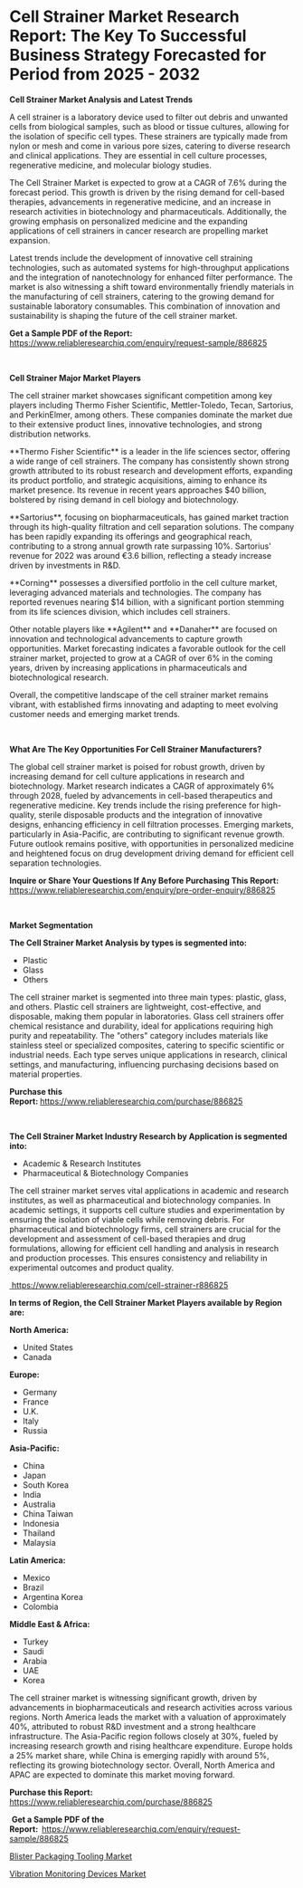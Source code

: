<p><h1>Cell Strainer Market Research Report: The Key To Successful Business Strategy Forecasted for Period from 2025 - 2032</h1></p><p><strong>Cell Strainer Market Analysis and Latest Trends</strong></p>
<p><p>A cell strainer is a laboratory device used to filter out debris and unwanted cells from biological samples, such as blood or tissue cultures, allowing for the isolation of specific cell types. These strainers are typically made from nylon or mesh and come in various pore sizes, catering to diverse research and clinical applications. They are essential in cell culture processes, regenerative medicine, and molecular biology studies.</p><p>The Cell Strainer Market is expected to grow at a CAGR of 7.6% during the forecast period. This growth is driven by the rising demand for cell-based therapies, advancements in regenerative medicine, and an increase in research activities in biotechnology and pharmaceuticals. Additionally, the growing emphasis on personalized medicine and the expanding applications of cell strainers in cancer research are propelling market expansion.</p><p>Latest trends include the development of innovative cell straining technologies, such as automated systems for high-throughput applications and the integration of nanotechnology for enhanced filter performance. The market is also witnessing a shift toward environmentally friendly materials in the manufacturing of cell strainers, catering to the growing demand for sustainable laboratory consumables. This combination of innovation and sustainability is shaping the future of the cell strainer market.</p></p>
<p><strong>Get a Sample PDF of the Report:&nbsp;</strong> <a href="https://www.reliableresearchiq.com/enquiry/request-sample/886825?utm_campaign=1876&utm_medium=2&utm_source=Github&utm_content=ia&utm_term=17022025&utm_id=cell-strainer">https://www.reliableresearchiq.com/enquiry/request-sample/886825</a></p>
<p>&nbsp;</p>
<p><strong>Cell Strainer Major Market Players</strong></p>
<p><p>The cell strainer market showcases significant competition among key players including Thermo Fisher Scientific, Mettler-Toledo, Tecan, Sartorius, and PerkinElmer, among others. These companies dominate the market due to their extensive product lines, innovative technologies, and strong distribution networks.</p><p>**Thermo Fisher Scientific** is a leader in the life sciences sector, offering a wide range of cell strainers. The company has consistently shown strong growth attributed to its robust research and development efforts, expanding its product portfolio, and strategic acquisitions, aiming to enhance its market presence. Its revenue in recent years approaches $40 billion, bolstered by rising demand in cell biology and biotechnology.</p><p>**Sartorius**, focusing on biopharmaceuticals, has gained market traction through its high-quality filtration and cell separation solutions. The company has been rapidly expanding its offerings and geographical reach, contributing to a strong annual growth rate surpassing 10%. Sartorius' revenue for 2022 was around €3.6 billion, reflecting a steady increase driven by investments in R&D.</p><p>**Corning** possesses a diversified portfolio in the cell culture market, leveraging advanced materials and technologies. The company has reported revenues nearing $14 billion, with a significant portion stemming from its life sciences division, which includes cell strainers.</p><p>Other notable players like **Agilent** and **Danaher** are focused on innovation and technological advancements to capture growth opportunities. Market forecasting indicates a favorable outlook for the cell strainer market, projected to grow at a CAGR of over 6% in the coming years, driven by increasing applications in pharmaceuticals and biotechnological research.</p><p>Overall, the competitive landscape of the cell strainer market remains vibrant, with established firms innovating and adapting to meet evolving customer needs and emerging market trends.</p></p>
<p>&nbsp;</p>
<p><strong>What Are The Key Opportunities For Cell Strainer Manufacturers?</strong></p>
<p><p>The global cell strainer market is poised for robust growth, driven by increasing demand for cell culture applications in research and biotechnology. Market research indicates a CAGR of approximately 6% through 2028, fueled by advancements in cell-based therapeutics and regenerative medicine. Key trends include the rising preference for high-quality, sterile disposable products and the integration of innovative designs, enhancing efficiency in cell filtration processes. Emerging markets, particularly in Asia-Pacific, are contributing to significant revenue growth. Future outlook remains positive, with opportunities in personalized medicine and heightened focus on drug development driving demand for efficient cell separation technologies.</p></p>
<p><strong>Inquire or Share Your Questions If Any Before Purchasing This Report:</strong> <a href="https://www.reliableresearchiq.com/enquiry/pre-order-enquiry/886825?utm_campaign=1876&utm_medium=2&utm_source=Github&utm_content=ia&utm_term=17022025&utm_id=cell-strainer">https://www.reliableresearchiq.com/enquiry/pre-order-enquiry/886825</a></p>
<p>&nbsp;</p>
<p><strong>Market Segmentation</strong></p>
<p><strong>The Cell Strainer Market Analysis by types is segmented into:</strong></p>
<p><ul><li>Plastic</li><li>Glass</li><li>Others</li></ul></p>
<p><p>The cell strainer market is segmented into three main types: plastic, glass, and others. Plastic cell strainers are lightweight, cost-effective, and disposable, making them popular in laboratories. Glass cell strainers offer chemical resistance and durability, ideal for applications requiring high purity and repeatability. The "others" category includes materials like stainless steel or specialized composites, catering to specific scientific or industrial needs. Each type serves unique applications in research, clinical settings, and manufacturing, influencing purchasing decisions based on material properties.</p></p>
<p><strong>Purchase this Report:&nbsp;</strong><a href="https://www.reliableresearchiq.com/purchase/886825?utm_campaign=1876&utm_medium=2&utm_source=Github&utm_content=ia&utm_term=17022025&utm_id=cell-strainer">https://www.reliableresearchiq.com/purchase/886825</a></p>
<p>&nbsp;</p>
<p><strong>The Cell Strainer Market Industry Research by Application is segmented into:</strong></p>
<p><ul><li>Academic & Research Institutes</li><li>Pharmaceutical & Biotechnology Companies</li></ul></p>
<p><p>The cell strainer market serves vital applications in academic and research institutes, as well as pharmaceutical and biotechnology companies. In academic settings, it supports cell culture studies and experimentation by ensuring the isolation of viable cells while removing debris. For pharmaceutical and biotechnology firms, cell strainers are crucial for the development and assessment of cell-based therapies and drug formulations, allowing for efficient cell handling and analysis in research and production processes. This ensures consistency and reliability in experimental outcomes and product quality.</p></p>
<p><a href="https://www.reliableresearchiq.com/cell-strainer-r886825?utm_campaign=1876&utm_medium=2&utm_source=Github&utm_content=ia&utm_term=17022025&utm_id=cell-strainer">&nbsp;https://www.reliableresearchiq.com/cell-strainer-r886825</a></p>
<p><strong>In terms of Region, the Cell Strainer Market Players available by Region are:</strong></p>
<p>
    <p> <strong> North America: </strong>
        <ul>
            <li>United States</li>
            <li>Canada</li>
        </ul>
        </p> 
    <p> <strong> Europe: </strong>
        <ul>
            <li>Germany</li>
            <li>France</li>
            <li>U.K.</li>
            <li>Italy</li>
            <li>Russia</li>
        </ul>
        </p> 
    <p> <strong> Asia-Pacific: </strong>
        <ul>
            <li>China</li>
            <li>Japan</li>
            <li>South Korea</li>
            <li>India</li>
            <li>Australia</li>
            <li>China Taiwan</li>
            <li>Indonesia</li>
            <li>Thailand</li>
            <li>Malaysia</li>
        </ul>
        </p> 
    <p> <strong> Latin America: </strong>
        <ul>
            <li>Mexico</li>
            <li>Brazil</li>
            <li>Argentina Korea</li>
            <li>Colombia</li>
        </ul>
        </p> 
    <p> <strong> Middle East & Africa: </strong>
        <ul>
            <li>Turkey</li>
            <li>Saudi</li>
            <li>Arabia</li>
            <li>UAE</li>
            <li>Korea</li>
        </ul>
    </p>
    </p>
<p><p>The cell strainer market is witnessing significant growth, driven by advancements in biopharmaceuticals and research activities across various regions. North America leads the market with a valuation of approximately 40%, attributed to robust R&D investment and a strong healthcare infrastructure. The Asia-Pacific region follows closely at 30%, fueled by increasing research growth and rising healthcare expenditure. Europe holds a 25% market share, while China is emerging rapidly with around 5%, reflecting its growing biotechnology sector. Overall, North America and APAC are expected to dominate this market moving forward.</p></p>
<p><strong>Purchase this Report: </strong><a href="https://www.reliableresearchiq.com/purchase/886825?utm_campaign=1876&utm_medium=2&utm_source=Github&utm_content=ia&utm_term=17022025&utm_id=cell-strainer">https://www.reliableresearchiq.com/purchase/886825</a></p>
<p>&nbsp;<strong>Get a Sample PDF of the Report:&nbsp;&nbsp;</strong><a href="https://www.reliableresearchiq.com/enquiry/request-sample/886825?utm_campaign=1876&utm_medium=2&utm_source=Github&utm_content=ia&utm_term=17022025&utm_id=cell-strainer">https://www.reliableresearchiq.com/enquiry/request-sample/886825</a></p>
<p><strong></strong></p>
<p><p><a href="https://github.com/cobinaydin13/Market-Research-Report-List-1/blob/main/blister-packaging-tooling-market.md?utm_campaign=1876&utm_medium=2&utm_source=Github&utm_content=ia&utm_term=17022025&utm_id=cell-strainer">Blister Packaging Tooling Market</a></p><p><a href="https://github.com/osamhcombre/Market-Research-Report-List-1/blob/main/vibration-monitoring-devices-market.md?utm_campaign=1876&utm_medium=2&utm_source=Github&utm_content=ia&utm_term=17022025&utm_id=cell-strainer">Vibration Monitoring Devices Market</a></p></p>